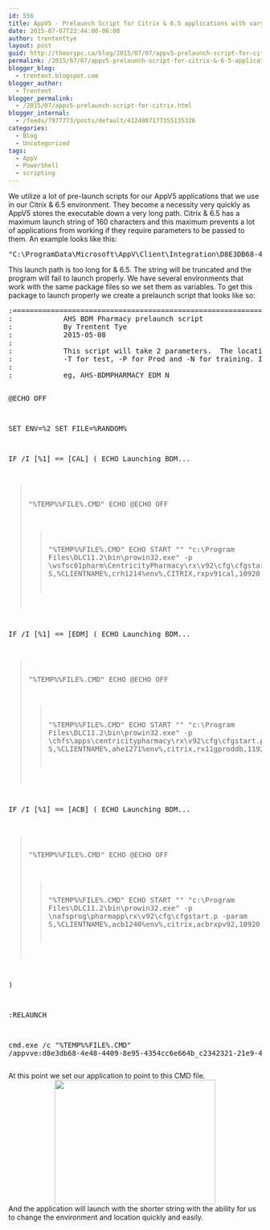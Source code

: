 ```yaml
---
id: 556
title: AppV5 - Prelaunch Script for Citrix & 6.5 applications with varying environments
date: 2015-07-07T22:44:00-06:00
author: trententtye
layout: post
guid: http://theorypc.ca/blog/2015/07/07/appv5-prelaunch-script-for-citrix-&-6-5-applications-with-varying-environments/
permalink: /2015/07/07/appv5-prelaunch-script-for-citrix-&-6-5-applications-with-varying-environments/
blogger_blog:
  - trentent.blogspot.com
blogger_author:
  - Trentent
blogger_permalink:
  - /2015/07/appv5-prelaunch-script-for-citrix.html
blogger_internal:
  - /feeds/7977773/posts/default/4124007177355135326
categories:
  - Blog
  - Uncategorized
tags:
  - AppV
  - PowerShell
  - scripting
---
```

We utilize a lot of pre-launch scripts for our AppV5 applications that we use in our Citrix & 6.5 environment.  They become a necessity very quickly as AppV5 stores the executable down a very long path.  Citrix & 6.5 has a maximum launch string of 160 characters and this maximum prevents a lot of applications from working if they require parameters to be passed to them.  An example looks like this:

<div>
  <pre class="lang:batch decode:true ">"C:\ProgramData\Microsoft\AppV\Client\Integration\D8E3DB68-4E48-4409-8E95-4354CC6E664B\Root\VFS\ProgramFilesX64\dlc11.2\bin\prowin32.exe" -p \\wsfsc01pharm\CentricityPharmacy\rx\v92\cfg\cfgstart.p -param S,%CLIENTNAME%,crh1214%env%,CITRIX,rxpv91cal,10920 -wy</pre>
</div>

<div>
  <div>
  </div>
  
  <div>
  </div>
  
  <div>
  </div>
  
  <div>
    This launch path is too long for & 6.5.  The string will be truncated and the program will fail to launch properly.  We have several environments that work with the same package files so we set them as variables.  To get this package to launch properly we create a prelaunch script that looks like so:
  </div>
</div>

<div>
</div>

<div>
  <pre class="lang:batch decode:true ">:============================================================================
:            AHS BDM Pharmacy prelaunch script
:            By Trentent Tye
:            2015-05-08
:
:            This script will take 2 parameters.  The location (CAL, EDM, ACB)and the environment
:            -T for test, -P for Prod and -N for training. If no parameter is passed it will assume production.
:
:            eg, AHS-BDMPHARMACY EDM N
 
@ECHO OFF
 
SET ENV=%2
SET FILE=%RANDOM%
 
IF /I [%1] == [CAL] (
  ECHO Launching BDM...
   > "%TEMP%\%FILE%.CMD" ECHO @ECHO OFF
  >> "%TEMP%\%FILE%.CMD" ECHO START "" "c:\Program Files\DLC11.2\bin\prowin32.exe" -p \\wsfsc01pharm\CentricityPharmacy\rx\v92\cfg\cfgstart.p -param S,%CLIENTNAME%,crh1214%env%,CITRIX,rxpv91cal,10920 -wy
)
 
IF /I [%1] == [EDM] (
  ECHO Launching BDM...
   > "%TEMP%\%FILE%.CMD" ECHO @ECHO OFF
  >> "%TEMP%\%FILE%.CMD" ECHO START "" "c:\Program Files\DLC11.2\bin\prowin32.exe" -p \\chfs\apps\centricitypharmacy\rx\v92\cfg\cfgstart.p -param S,%CLIENTNAME%,ahe1271%env%,citrix,rx11gproddb,11920 -wy
)
 
IF /I [%1] == [ACB] (
  ECHO Launching BDM...
   > "%TEMP%\%FILE%.CMD" ECHO @ECHO OFF
  >> "%TEMP%\%FILE%.CMD" ECHO START "" "c:\Program Files\DLC11.2\bin\prowin32.exe" -p \\nafsprog\pharmapp\rx\v92\cfg\cfgstart.p -param S,%CLIENTNAME%,acb1240%env%,citrix,acbrxpv92,10920 -wy
 
)
 
:RELAUNCH
 
 
cmd.exe /c "%TEMP%\%FILE%.CMD" /appvve:d8e3db68-4e48-4409-8e95-4354cc6e664b_c2342321-21e9-4e1f-ac2e-adf679020d55</pre>
</div>

<div>
</div>

<div>
</div>

<div>
  At this point we set our application to point to this CMD file.
</div>

<div>
</div>

<div style="clear: both; text-align: center;">
  <a style="margin-left: 1em; margin-right: 1em;" href="http://3.bp.blogspot.com/-S9IeJRLsrFs/VZypf-RWNZI/AAAAAAAAA50/G3ZSgUtseKQ/s1600/Screen%2BShot%2B2015-07-07%2Bat%2B10.39.03%2BPM.png"><img src="http://3.bp.blogspot.com/-S9IeJRLsrFs/VZypf-RWNZI/AAAAAAAAA50/G3ZSgUtseKQ/s320/Screen%2BShot%2B2015-07-07%2Bat%2B10.39.03%2BPM.png" width="320" height="247" border="0" /></a>
</div>

<div>
</div>

<div>
  And the application will launch with the shorter string with the ability for us to change the environment and location quickly and easily.
</div>

<!-- AddThis Advanced Settings generic via filter on the_content -->

<!-- AddThis Share Buttons generic via filter on the_content -->
